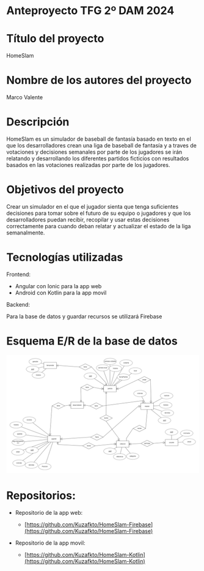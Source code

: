 # Anteproyecto TFG 2º DAM 2024


# Título del proyecto

HomeSlam

# Nombre de los autores del proyecto

Marco Valente

# Descripción

HomeSlam es un simulador de baseball de fantasía basado en texto en el que los desarrolladores crean una liga de baseball de fantasía y a traves de votaciones y decisiones semanales por parte de los jugadores se irán relatando y desarrollando los diferentes partidos ficticios con resultados basados en las votaciones realizadas por parte de los jugadores.

# Objetivos del proyecto

Crear un simulador en el que el jugador sienta que tenga suficientes decisiones para tomar sobre el futuro de su equipo o jugadores y que los desarrolladores puedan recibir, recopilar y usar estas decisiones correctamente para cuando deban relatar y actualizar el estado de la liga semanalmente.

# Tecnologías utilizadas

Frontend: 

- Angular con Ionic para la app web
- Android con Kotlin para la app movil

Backend:

Para la base de datos y guardar recursos se utilizará Firebase

# Esquema E/R de la base de datos

![esquemabbdd](esquemabbdd.png)

# Repositorios:

- Repositorio de la app web:
    - [https://github.com/Kuzafkto/HomeSlam-Firebase](https://github.com/Kuzafkto/HomeSlam-Firebase)
    
- Repositorio de la app movil:
    - [https://github.com/Kuzafkto/HomeSlam-Kotlin](https://github.com/Kuzafkto/HomeSlam-Kotlin)
